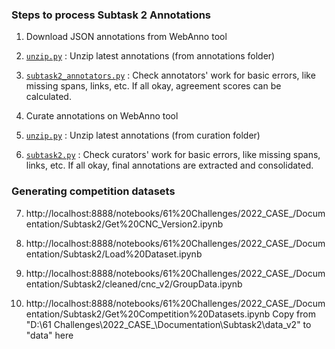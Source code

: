 
### Steps to process Subtask 2 Annotations

1. Download JSON annotations from WebAnno tool

2. [`unzip.py`](unzip.py) : Unzip latest annotations (from annotations folder)

3. [`subtask2_annotators.py`](subtask2_annotators.py) : Check annotators' work for basic errors, like missing spans, links, etc. If all okay, agreement scores can be calculated.

4. Curate annotations on WebAnno tool

5. [`unzip.py`](unzip.py) : Unzip latest annotations (from curation folder)

6. [`subtask2.py`](subtask2.py) : Check curators' work for basic errors, like missing spans, links, etc. If all okay, final annotations are extracted and consolidated.

### Generating competition datasets

7. http://localhost:8888/notebooks/61%20Challenges/2022_CASE_/Documentation/Subtask2/Get%20CNC_Version2.ipynb

8. http://localhost:8888/notebooks/61%20Challenges/2022_CASE_/Documentation/Subtask2/Load%20Dataset.ipynb

9. http://localhost:8888/notebooks/61%20Challenges/2022_CASE_/Documentation/Subtask2/cleaned/cnc_v2/GroupData.ipynb

10. http://localhost:8888/notebooks/61%20Challenges/2022_CASE_/Documentation/Subtask2/Get%20Competition%20Datasets.ipynb
Copy from "D:\61 Challenges\2022_CASE_\Documentation\Subtask2\data_v2" to "data" here
